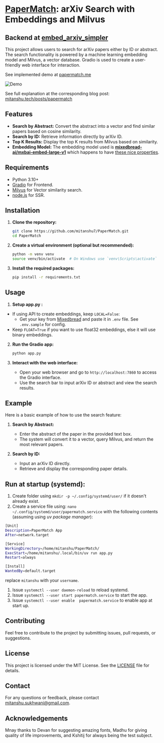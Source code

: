 # [PaperMatch](https://papermatch.me/): arXiv Search with Embeddings and Milvus
## Backend at [embed_arxiv_simpler](https://github.com/mitanshu7/embed_arxiv_simpler)

This project allows users to search for arXiv papers either by ID or abstract. The search functionality is powered by a machine learning embedding model and Milvus, a vector database. Gradio is used to create a user-friendly web interface for interaction. 

See implemented demo at [papermatch.me](https://papermatch.me/)

![Demo](demo.gif)

See full explanation at the corresponding blog post: [mitanshu.tech/posts/papermatch](https://mitanshu.tech/posts/papermatch/)

## Features

- **Search by Abstract:** Convert the abstract into a vector and find similar papers based on cosine similarity.
- **Search by ID:** Retrieve information directly by arXiv ID.
- **Top K Results:** Display the top K results from Milvus based on similarity.
- **Embedding Model:** The embedding model used is [**mixedbread-ai/mxbai-embed-large-v1**](https://www.mixedbread.ai/docs/embeddings/mxbai-embed-large-v1) which happens to have [these nice properties](https://www.mixedbread.ai/blog/binary-mrl).

## Requirements

- Python 3.10+
- [Gradio](https://www.gradio.app/) for Frontend.
- [Milvus](https://milvus.io/) for Vector similarity search.
- [node.js](https://nodejs.org/en/download/package-manager) for SSR.

## Installation

1. **Clone the repository:**

   ```bash
   git clone https://github.com/mitanshu7/PaperMatch.git
   cd PaperMatch
   ```

2. **Create a virtual environment (optional but recommended):**

   ```bash
   python -m venv venv
   source venv/bin/activate  # On Windows use `venv\Scripts\activate`
   ```

3. **Install the required packages:**

   ```bash
   pip install -r requirements.txt
   ```

## Usage


1. **Setup app.py :**
- If using API to create embeddings, keep `LOCAL=False`:
   - Get your key from [Mixedbread](https://www.mixedbread.ai/api-reference/authentication)
   and paste it in `.env` file. See `.env.sample` for config.
- Keep `FLOAT=True` if you want to use float32 embeddings, else it will use binary embeddings.

2. **Run the Gradio app:**

   ```bash
   python app.py
   ```

3. **Interact with the web interface:**

   - Open your web browser and go to `http://localhost:7860` to access the Gradio interface.
   - Use the search bar to input arXiv ID or abstract and view the search results.


## Example

Here is a basic example of how to use the search feature:

1. **Search by Abstract:**
   - Enter the abstract of the paper in the provided text box.
   - The system will convert it to a vector, query Milvus, and return the most relevant papers.

2. **Search by ID:**
   - Input an arXiv ID directly.
   - Retrieve and display the corresponding paper details.
  
## Run at startup (systemd):
1. Create folder using `mkdir -p ~/.config/systemd/user/` if it doesn't already exist.
2. Create a service file using:
`nano ~/.config/systemd/user/papermatch.service`
with the following contents (assuming using *uv package manager*):
```bash
[Unit]
Description=PaperMatch App
After=network.target

[Service]
WorkingDirectory=/home/mitanshu/PaperMatch/
ExecStart=/home/mitanshu/.local/bin/uv run app.py
Restart=always

[Install]
WantedBy=default.target
```
replace `mitanshu` with your `username`.

1. Issue `systemctl --user daemon-reload` to reload systemd.
2. Issue `systemctl --user start papermatch.service` to start the app.
3. Issue `systemctl --user enable  papermatch.service` to enable app at start up.



## Contributing

Feel free to contribute to the project by submitting issues, pull requests, or suggestions. 

## License

This project is licensed under the MIT License. See the [LICENSE](LICENSE) file for details.

## Contact

For any questions or feedback, please contact [mitanshu.sukhwani@gmail.com](mailto:mitanshu.sukhwani@gmail.com).

## Acknowledgements

Mnay thanks to Devan for suggesting amazing fonts, Madhu for giving quality of life improvements, and Kshitij for always being the test subject. 